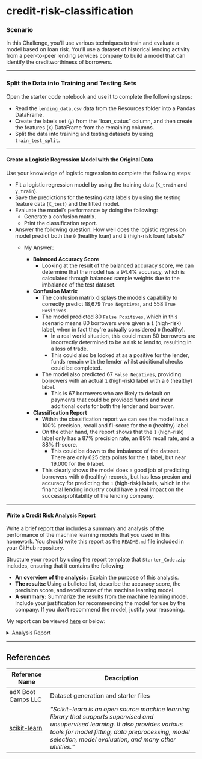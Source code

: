 # credit-risk-classification

### Scenario

In this Challenge, you’ll use various techniques to train and evaluate a model based on loan risk. You’ll use a dataset of historical lending activity from a peer-to-peer lending services company to build a model that can identify the creditworthiness of borrowers.

------

### Split the Data into Training and Testing Sets

Open the starter code notebook and use it to complete the following steps:

- Read the `lending_data.csv` data from the Resources folder into a Pandas DataFrame.
- Create the labels set (`y`) from the “loan_status” column, and then create the features (`X`) DataFrame from the remaining columns.
- Split the data into training and testing datasets by using `train_test_split`.

------

#### Create a Logistic Regression Model with the Original Data

Use your knowledge of logistic regression to complete the following steps:

- Fit a logistic regression model by using the training data (`X_train` and `y_train`).
- Save the predictions for the testing data labels by using the testing feature data (`X_test`) and the fitted model.
- Evaluate the model’s performance by doing the following:
    - Generate a confusion matrix.
    - Print the classification report.
- Answer the following question: How well does the logistic regression model predict both the `0` (healthy loan) and `1` (high-risk loan) labels?
    - My Answer:
        
        - **Balanced Accuracy Score**
            - Looking at the result of the balanced accuracy score, we can determine that the model has a 94.4% accuracy, which is calculated through balanced sample weights due to the imbalance of the test dataset.
        - **Confusion Matrix**
            - The confusion matrix displays the models capability to correctly predict 18,679 `True Negatives`, and 558 `True Positives`.
            - The model predicted 80 `False Positives`, which in this scenario means 80 borrowers were given a `1` (high-risk) label, when in fact they're actually considered `0` (healthy).
                - In a real world situation, this could mean 80 borrowers are incorrectly determined to be a risk to lend to, resulting in a loss of trade.
                - This could also be looked at as a positive for the lender, funds remain with the lender whilst additional checks could be completed.
            - The model also predicted 67 `False Negatives`, providing borrowers with an actual `1` (high-risk) label with a `0` (healthy) label.
                - This is 67 borrowers who are likely to default on payments that could be provided funds and incur additional costs for both the lender and borrower.
        - **Classification Report**
            - Within the classification report we can see the model has a 100% precision, recall and f1-score for the `0` (healthy) label.
            - On the other hand, the report shows that the `1` (high-risk) label only has a 87% precision rate, an 89% recall rate, and a 88% f1-score.
                - This could be down to the imbalance of the dataset. There are only 625 data points for the `1` label, but near 19,000 for the `0` label.
            - This clearly shows the model does a good job of predicting borrowers with `0` (healthy) records, but has less presion and accuracy for predicting the `1` (high-risk) labels, which in the financial lending industry could have a real impact on the success/profitability of the lending company.

-------

#### Write a Credit Risk Analysis Report

Write a brief report that includes a summary and analysis of the performance of the machine learning models that you used in this homework. You should write this report as the `README.md` file included in your GitHub repository.

Structure your report by using the report template that `Starter_Code.zip` includes, ensuring that it contains the following:

- **An overview of the analysis:** Explain the purpose of this analysis.
- **The results:** Using a bulleted list, describe the accuracy score, the precision score, and recall score of the machine learning model.
- **A summary:** Summarize the results from the machine learning model. Include your justification for recommending the model for use by the company. If you don’t recommend the model, justify your reasoning.

My report can be viewed [here](Resources/analysis-report.md) or below:

<details>

<summary>Analysis Report</summary>

## Overview of the Analysis

### Purpose

- The purpose of this analysis is to support a lending companies ability to identify potential borrowers who have either a `healthy` or `high-risk` credit risk.

### Data Information and Prediction

- The financial information dataset contained historical data on previous borrowers.
- For each borrower the dataset contained information on:
  - Loan size.
  - Their income.
  - How much debt they had.
  - Whether the loan had defaulted or not.
- Using this data, I was tasked with creating a model that could predict if future potential borrowers would also default on their loan.

### Variables

- The variables I'm trying to predict are contained within the `loan_status` column.
- This column contains two values:
  - `0` - The loan *has not* defaulted
  - `1` - The load *has* defaulted
- I conducted a `value_counts` check on the `loan_status` column and found:
  - There are 77,536 total records in the dataset
  - Of these records:
    - 75,036 (96.77%) are `0` (healthy) records
    - 2,500 (3.22%) are `1` (high-risk) records
- My initial expectation is that due to the imbalance in dataset records, the first model created will have more difficulty predicting the `1` records over the `0` records

### Machine Learning Data Preparation

- To create the Machine Learning model:
  - Firstly I seperated the dataset into two variables:
    - `X` - This contained all the "features" that will be evaluated from the dataset to determine an outcome on the `y` (target) variable.
    - `y` - The "target" value. This contains all the values for the `loan_status` column for which the model must be trained to predict.
  - With the variables separated:
    - The dataset is split into two groups:
      - `Train` - The data that the machine learning model will be trained on - typically 75% of the dataset.
      - `Test` - The data the machine learning model will be asked to predict based on it's previous learning - typically the remaining 25% of the dataset.

### Logistic Regression / Random Over Sampler

- The machine learning model is a Logistic Regression model.
  - Logistic Regression is a classification machine learning tool which predicts binary classes (either 0 or 1).
  - The model is `fit` (trained) on the split training data and provided the "features" from the `X` variable and the corresponding `y` values.
  - With the model trainied, I can then pass the test data from the `X` variable to predict the outcomes of their `y` values.
  - The predicted `y` values can then be compared to the actual `y` values to determine the accuracy, precision and recall scores of the model.
- There were two models created:
  - The first model was based on the original data provided.
  - The second model makes use of the `RandomOverSampler` module and resamples the data due to to the imbalance of the `y` classes.
    - The resampled data is then passed through a new logistic regression model to determine the effectiveness of resampling the data.

## Results

* Machine Learning Model 1:

  - Balanced Accuracy Score
    - Looking at the result of the balanced accuracy score, we can determine that the model has a 94.4% accuracy, which is calculated through balanced sample weights due to the imbalance of the test dataset.

  - Classification Report
    - Within the classification report we can see the model has a 100% precision, recall and f1-score for the `0` (healthy) label.
    - On the other hand, the report shows that the `1` (high-risk) label only has an 87% precision rate, an 89% recall rate, and a 88% f1-score.
      - This could be down to the imbalance of the dataset. There are only 625 data points for the `1` label, but near 19,000 for the `0` label.
    - This clearly shows the model does a good job of predicting borrowers with `0` (healthy) records, but has less presion and accuracy for predicting the `1` (high-risk) labels, which in the financial lending industry could have a real impact on the success/profitability of the lending company.

* Machine Learning Model 2:

  - Balanced Accuracy Score
    - From using the `RandomOverSampler` module to resample the data, the balanced accuracy score has increased to 99.6%. This in an incrase of 5.2% over the previous models balanced accuracy score using the original data. *(94.4% -> 99.6%)*

  - Classification Report
    - The classification report repeats a 100% precision, recall and f1-score for the `0` (healthy) label.
    - The `1` (high-risk) label continues to have a 87% precision rate, but an increased recall rate of 100% and f1-score of 93%.
    - The classification report shows there is an improvement on the model in terms of predicting the `1` labels.

## Summary

- In my opinion the second model appears to perform best and would be my recommendation as the model to use.
- It's evident that both models do a good job of predicting the `0` labels on both occasions. However, within the lending market the focus has to be on identifying those that fall into the `1` class.
  - This is where problems can arise and the company could end up losing money rather than making it.
- The confusion matrix for the second model shows:
  - Capability to correctly predict 18,668 `True Negatives`, and 623 `True Positives`.
  - The model predicted 91 `False Positives`, which is an increase of 11 (12%) compared to the previous model.
    - This does unfortunatley mean that some borrowers are incorrectly labeled as `1` (high-risk), but does protect the lending company's assets.
  - The main improvement for this model comes from it's number of `False Negatives`. Down to just 2 borrowers being falsely labeled as `0` (healthy).
    - This is a reduction of 65 `False Negatives` or a 97% decrease over the previous model.
    - A managable figure for a lending company, providing a much more accurate prediction on those borrowers who are in the `1` (high-risk) label.


</details>

--------

## References

| Reference Name | Description |
|----------------|-------------|
| edX Boot Camps LLC | Dataset generation and starter files |
| [scikit-learn](https://scikit-learn.org/stable/index.html) | *"Scikit-learn is an open source machine learning library that supports supervised and unsupervised learning. It also provides various tools for model fitting, data preprocessing, model selection, model evaluation, and many other utilities."* |